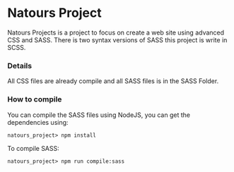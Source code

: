 # Natours Project

Natours Projects is a project to focus on create a web site using advanced CSS and SASS.
There is two syntax versions of SASS this project is write in SCSS.

### Details

All CSS files are already compile and all SASS files is in the SASS Folder.

### How to compile

You can compile the SASS files using NodeJS, you can get the dependencies using:
```
natours_project> npm install
```
To compile SASS:
```
natours_project> npm run compile:sass
``` 
